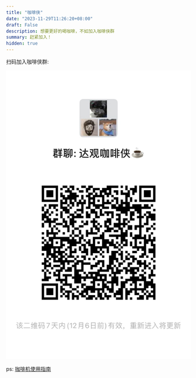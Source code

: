 ```yaml
---
title: "咖啡侠"
date: "2023-11-29T11:26:20+08:00"
draft: False
description: 想要更好的喝咖啡，不如加入咖啡侠群 
summary: 赶紧加入！
hidden: true
---
```


扫码加入咖啡侠群:

![微信群](weixin.JPG)

ps: [咖啡机使用指南](https://wiki.datagrand.com/pages/viewpage.action?pageId=118522771)